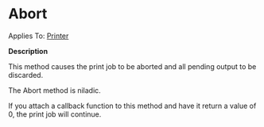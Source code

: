 




<h1 class="heading"><span class="name">Abort</span></h1>

Applies To: [Printer](./printer.md)


**Description**


This method causes the print job to be aborted and all pending output to be discarded.


The Abort method is niladic.


If you attach a callback function to this method and have it return a value of 0, the print job will continue.



